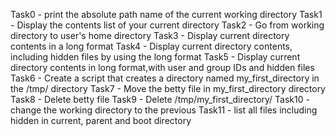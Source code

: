 Task0 - print the absolute path name of the current working directory
Task1 - Display the contents list of your current directory
Task2 - Go from working directory to user's home directory
Task3 - Display current directory contents in a long format
Task4 - Display current directory contents, including hidden files by using the long format
Task5 - Display current directory contents in long format,with user and group IDs and hidden files
Task6 - Create a script that creates a directory named my_first_directory in the /tmp/ directory
Task7 - Move the betty file in my_first_directory directory
Task8 - Delete betty file
Task9 - Delete /tmp/my_first_directory/
Task10 - change the working directory to the previous
Task11 - list all files including hidden in current, parent and boot directory 

